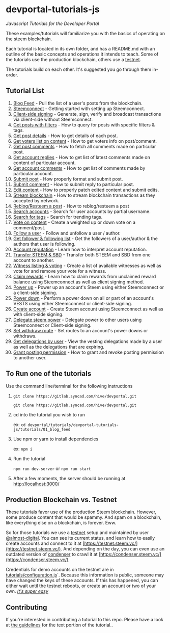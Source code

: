 # devportal-tutorials-js

_Javascript Tutorials for the Developer Portal_

These examples/tutorials will familiarize you with the basics of operating on the steem blockchain.

Each tutorial is located in its own folder, and has a README.md with an outline of the basic concepts
and operations it intends to teach. Some of the tutorials use the production blockchain, others use a [testnet](#Production-Blockchain-vs.-Testnet).

The tutorials build on each other. It's suggested you go through them in-order.

## Tutorial List

1.  [Blog Feed](tutorials/01_blog_feed) - Pull the list of a user's posts from the blockchain.
1.  [Steemconnect](tutorials/02_steemconnect) - Getting started with setting up Steemconnect.
1.  [Client-side signing](tutorials/03_client_signing) - Generate, sign, verify and broadcast transactions via client-side without Steemconnect.
1.  [Get posts with filters](tutorials/04_get_posts) - How to query for posts with specific filters & tags.
1.  [Get post details](tutorials/05_get_post_details) - How to get details of each post.
1.  [Get voters list on content](tutorials/06_get_voters_list_on_post) - How to get voters info on post/comment.
1.  [Get post comments](tutorials/07_get_post_comments) - How to fetch all comments made on particular post.
1.  [Get account replies](tutorials/08_get_account_replies) - How to get list of latest comments made on content of particular account.
1.  [Get account comments](tutorials/09_get_account_comments) - How to get list of comments made by particular account.
1.  [Submit post](tutorials/10_submit_post) - How properly format and submit post.
1.  [Submit comment](tutorials/11_submit_comment_reply) - How to submit reply to particular post.
1.  [Edit content](tutorials/12_edit_content_patching) - How to properly patch edited content and submit edits.
1.  [Stream blockchain](tutorials/13_stream_blockchain_transactions) - How to stream blockchain transactions as they accepted by network.
1.  [Reblog/Resteem a post](tutorials/14_reblogging_post) - How to reblog/resteem a post
1.  [Search accounts](tutorials/15_search_accounts) - Search for user accounts by partial username.
1.  [Search for tags](tutorials/16_search_tags) - Search for trending tags.
1.  [Vote on content](tutorials/17_vote_on_content) - Create a weighted up or down vote on a comment/post.
1.  [Follow a user](tutorials/18_follow_a_user) - Follow and unfollow a user / author.
1.  [Get follower & following list](tutorials/19_get_follower_and_following_list) - Get the followers of a user/author & the authors that user is following.
1.  [Account reputation](tutorials/20_account_reputation) - Learn how to interpret account reputation.
1.  [Transfer STEEM & SBD](tutorials/21_transfer_steem_and_sbd) - Transfer both STEEM and SBD from one account to another.
1.  [Witness listing & voting](tutorials/22_witness_listing_and_voting) - Create a list of available witnesses as well as vote for and remove your vote for a witness.
1.  [Claim rewards](tutorials/23_claim_rewards) - Learn how to claim rewards from unclaimed reward balance using Steemconnect as well as client signing method.
1.  [Power up](tutorials/24_power_up_steem) - Power up an account's Steem using either Steemconnect or a client-side signing.
1.  [Power down](tutorials/25_power_down) - Perform a power down on all or part of an account's VESTS using either Steemconnect or client-side signing.
1.  [Create account](tutorials/26_create_account) - Create Steem account using Steemconnect as well as with client-side signing.
1.  [Delegate steem power](tutorials/27_delegate_power) - Delegate power to other users using Steemconnect or Client-side signing.
1.  [Set withdraw route](tutorials/28_set_withdraw_route) - Set routes to an account's power downs or withdraws.
1.  [Get delegations by user](tutorials/29_get_delegations_by_user) - View the vesting delegations made by a user as well as the delegations that are expiring.
1.  [Grant posting permission](tutorials/30_grant_posting_permission) - How to grant and revoke posting permission to another user.

## To Run one of the tutorials

Use the command line/terminal for the following instructions

1.  `git clone https://gitlab.syncad.com/hive/devportal.git`

    `git clone https://gitlab.syncad.com/hive/devportal.git`

1.  cd into the tutorial you wish to run

    ex: `cd devportal/tutorials/devportal-tutorials-js/tutorials/01_blog_feed`

1.  Use npm or yarn to install dependencies

    ex: `npm i`

1.  Run the tutorial

    `npm run dev-server` or `npm run start`

1.  After a few moments, the server should be running at
    [http://localhost:3000/](http://localhost:3000/)

## Production Blockchain vs. Testnet

These tutorials favor use of the production Steem blockchain. However, some produce content that would be spammy. And
spam on a blockchain, like everything else on a blockchain, is forever. Eww.

So for those tutorials we use a [testnet](https://testnet.steem.vc/) setup and maintained by user
[@almost-digital](https://steemit.com/@almost-digital). You can see its current status, and learn how to easily create
accounts and connect to it at [https://testnet.steem.vc/](https://testnet.steem.vc/). And depending on the day, you can
even use an outdated version of [condenser](https://gitlab.syncad.com/hive/condenser#condenser) to crawl it at
[https://condenser.steem.vc/](https://condenser.steem.vc/)

Credentials for demo accounts on the testnet are in [tutorials/configuration.js](tutorials/configuration.js)`.
Because this information is public, someone may have changed the keys of these accounts. If this has happened,
you can either wait until the testnet reboots, or create an account or two of your own.
_[It's super easy](https://testnet.steem.vc/#account-creation)_

## Contributing

If you're interested in contributing a tutorial to this repo. Please have a look at
[the guidelines](./tutorials/tutorial_structure.md) for the text portion of the tutorial..
